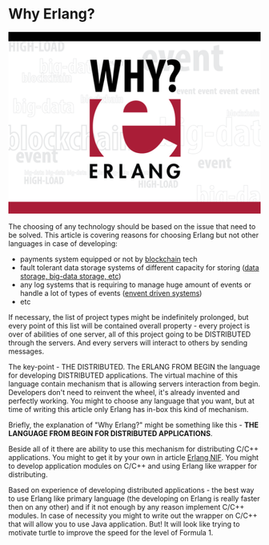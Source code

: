 # Why Erlang?

![](https://raw.githubusercontent.com/ArboreusSystems/arboreus_articles/master/erlang/why_erlang/illustrations/why_erang_001.png)

The choosing of any technology should be based on the issue that need to be solved. This article is covering reasons for choosing Erlang but not other languages in case of developing:

* payments system equipped or not by [blockchain](https://github.com/ArboreusSystems/arboreus_articles/tree/master/blockchain) tech
* fault tolerant data storage systems of different capacity for storing ([data storage, big-data storage, etc](https://github.com/ArboreusSystems/arboreus_articles/tree/master/data_storage))
* any log systems that is requiring to manage huge amount of events or handle a lot of types of events ([envent driven systems](https://github.com/ArboreusSystems/arboreus_articles/tree/master/event))
* etc

If necessary, the list of project types might be indefinitely prolonged, but every point of this list will be contained overall property - every project is over of abilities of one server, all of this project going to be DISTRIBUTED through the servers. And every servers will interact to others by sending messages.

The key-point - THE DISTRIBUTED. The ERLANG FROM BEGIN the language for developing DISTRIBUTED applications. The virtual machine of this language contain mechanism that is allowing servers interaction from begin. Developers don't need to reinvent the wheel, it's already invented and perfectly working. You might to choose any language that you want, but at time of writing this article only Erlang has in-box this kind of mechanism.

Briefly, the explanation of "Why Erlang?" might be something like this - **THE LANGUAGE FROM BEGIN FOR DISTRIBUTED APPLICATIONS**.

Beside all of it there are ability to use this mechanism for distributing C/C++ applications. You might to get it by your own in article [Erlang NIF](http://erlang.org/doc/tutorial/nif.html). You might to develop application modules on C/C++ and using Erlang like wrapper for distributing.

Based on experience of developing distributed applications - the  best way to use Erlang like primary language (the developing on Erlang is really faster then on any other) and if it not enough by any reason implement C/C++ modules. In case of necessity you might to write out the wrapper on C/C++ that will allow you to use Java application. But! It will look like trying to motivate turtle to improve the speed for the level of Formula 1.
